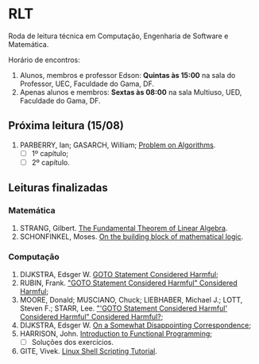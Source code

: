 # RLT

Roda de leitura técnica em Computação, Engenharia de Software e Matemática.

Horário de encontros:
1. Alunos, membros e professor Edson: **Quintas às 15:00** na sala do Professor, UEC, Faculdade do Gama, DF.
2. Apenas alunos e membros: **Sextas às 08:00** na sala Multiuso, UED, Faculdade do Gama, DF.

## Próxima leitura (15/08)

1. PARBERRY, Ian; GASARCH, William; [Problem on Algorithms](./computacao/problems_on_algorithms/README.md).
    - [ ] 1º capítulo;
    - [ ] 2º capítulo.

## Leituras finalizadas

### Matemática

1. STRANG, Gilbert. [The Fundamental Theorem of Linear Algebra](matematica/the_fundamental_theorem_of_linear_algebra_strang.md).
2. SCHONFINKEL, Moses. [On the building block of mathematical logic](./matematica/on_the_building_block_of_mathematical_logic.md).

### Computação

1. DIJKSTRA, Edsger W. [GOTO Statement Considered Harmful](computacao/goto_considered_harmful.md);
2. RUBIN, Frank. ["GOTO Statement Considered Harmful" Considered Harmful](computacao/goto_considered_harmful_2.md);
3. MOORE, Donald; MUSCIANO, Chuck; LIEBHABER, Michael J.; LOTT, Steven F.; STARR, Lee. ["'GOTO Statement Considered Harmful' Considered Harmful" Considered Harmful?](computacao/goto_considered_harmful_3.md);
4. DIJKSTRA, Edsger W. [On a Somewhat Disappointing Correspondence](computacao/goto_considered_harmful_4.md);
5. HARRISON, John. [Introduction to Functional Programming](./computacao/introduction_to_function_programming/README.md);
    - [ ] Soluções dos exercícios.
6. GITE, Vivek. [Linux Shell Scripting Tutorial](./computacao/linux_shell_scripting_tutorial_ver_1_0/README.md).
